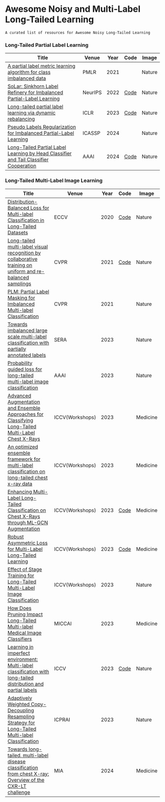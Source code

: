 # Awesome Noisy and Multi-Label Long-Tailed Learning
    A curated list of resources for Awesome Noisy Long-Tailed Learning
### Long-Tailed Partial Label Learning
|  Title   | Venue  | Year| Code|Image|
|  ----  | ----  |----  |----  |----|
|[A partial label metric learning algorithm for class imbalanced data](https://proceedings.mlr.press/v157/liu21f/liu21f.pdf)|PMLR|2021||Nature|
|[SoLar: Sinkhorn Label Refinery for Imbalanced Partial-Label Learning](https://papers.nips.cc/paper_files/paper/2022/file/357a0a771bf65ee07926d6af41b75030-Paper-Conference.pdf)  | NeurIPS | 2022| [Code](https://github.com/hbzju/SoLar)|Nature|
|[Long-tailed partial label learning via dynamic rebalancing](https://arxiv.org/pdf/2302.05080)  | ICLR |2023|[Code](https://github.com/MediaBrain-SJTU/RECORDS-LTPLL)|Nature|
|[Pseudo Labels Regularization for Imbalanced Partial-Label Learning](https://arxiv.org/pdf/2303.03946)|ICASSP|2024||Nature|
|[Long-Tailed Partial Label Learning by Head Classifier and Tail Classifier Cooperation](https://palm.seu.edu.cn/zhangml/files/AAAI'24c.pdf) |AAAI |2024|[Code](https://github.com/hbzju/SoLar)|Nature|
### Long-Tailed Multi-Label Image Learning
|  Title   | Venue  | Year| Code|Image|
|  ----  | ----  |----  |---- |----|
|[Distribution-Balanced Loss for Multi-label Classification in Long-Tailed Datasets](https://arxiv.org/pdf/2007.09654)|ECCV|2020|[Code](https://github.com/wutong16/DistributionBalancedLoss)|Nature|
|[Long-tailed multi-label visual recognition by collaborative training on uniform and re-balanced samplings](https://palm.seu.edu.cn/zhangml/files/AAAI'24c.pdf) |CVPR|2021|[Code](https://github.com/bargul/guo2021)|Nature|
|[PLM: Partial Label Masking for Imbalanced Multi-label Classification](https://openaccess.thecvf.com/content/CVPR2021W/LLID/papers/Duarte_PLM_Partial_Label_Masking_for_Imbalanced_Multi-Label_Classification_CVPRW_2021_paper.pdf)|CVPR|2021||Nature|
|[Towards imbalanced large scale multi-label classification with partially annotated labels](https://arxiv.org/pdf/2308.00166)|SERA|2023||Nature|
|[Probability guided loss for long-tailed multi-label image classification](https://ojs.aaai.org/index.php/AAAI/article/download/25244/25016)  | AAAI | 2023||Nature|
|[Advanced Augmentation and Ensemble Approaches for Classifying Long-Tailed Multi-Label Chest X-Rays](https://openaccess.thecvf.com/content/ICCV2023W/CVAMD/papers/Nguyen-Mau_Advanced_Augmentation_and_Ensemble_Approaches_for_Classifying_Long-Tailed_Multi-Label_Chest_ICCVW_2023_paper.pdf)| ICCV(Workshops) |2023||Medicine|
|[An optimized ensemble framework for multi-label classification on long-tailed chest x-ray data](https://openaccess.thecvf.com/content/ICCV2023W/CVAMD/papers/Jeong_An_Optimized_Ensemble_Framework_for_Multi-Label_Classification_on_Long-Tailed_Chest_ICCVW_2023_paper.pdf)|ICCV(Workshops)|2023||Medicine|
|[Enhancing Multi-Label Long-Tailed Classification on Chest X-Rays through ML-GCN Augmentation](https://openaccess.thecvf.com/content/ICCV2023W/CVAMD/papers/Seo_Enhancing_Multi-Label_Long-Tailed_Classification_on_Chest_X-Rays_Through_ML-GCN_Augmentation_ICCVW_2023_paper.pdf)|ICCV(Workshops)|2023|[Code](https://github.com/lisaseo9704/2023_ICCVW_CVAMD_NCIA500)|Medicine|
|[Robust Asymmetric Loss for Multi-Label Long-Tailed Learning](https://openaccess.thecvf.com/content/ICCV2023W/CVAMD/papers/Park_Robust_Asymmetric_Loss_for_Multi-Label_Long-Tailed_Learning_ICCVW_2023_paper.pdf)|ICCV(Workshops)|2023|[Code](https://github.com/kalelpark/RAL)|Medicine|
|[Effect of Stage Training for Long-Tailed Multi-Label Image Classification](https://openaccess.thecvf.com/content/ICCV2023W/CVAMD/papers/Yamagishi_Effect_of_Stage_Training_for_Long-Tailed_Multi-Label_Image_Classification_ICCVW_2023_paper.pdf)|ICCV(Workshops)|2023||Nature|
|[How Does Pruning Impact Long-Tailed Multi-label Medical Image Classifiers](https://link.springer.com/chapter/10.1007/978-3-031-43904-9_64)|MICCAI|2023||Medicine|
|[Learning in imperfect environment: Multi-label classification with long-tailed distribution and partial labels](https://openaccess.thecvf.com/content/ICCV2023/papers/Zhang_Learning_in_Imperfect_Environment_Multi-Label_Classification_with_Long-Tailed_Distribution_and_ICCV_2023_paper.pdf)|ICCV|2023|[Code](https://https://github.com/wannature/COMIC)|Nature|
|[Adaptively Weighted Copy-Decoupling Resampling Strategy for Long-Tailed Multi-label Classification]()|ICPRAI|2023||Nature|
|[Towards long-tailed, multi-label disease classification from chest X-ray: Overview of the CXR-LT challenge](https://www.sciencedirect.com/science/article/pii/S136184152400149X)|MIA|2024||Medicine|


